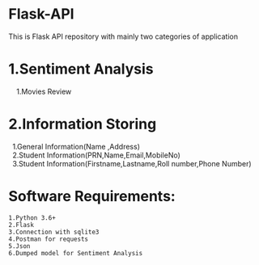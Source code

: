 # Flask-API
This is Flask API repository with mainly two categories of application <br>
# 1.Sentiment Analysis<br>
  &nbsp; &nbsp; 1.Movies Review<br>
# 2.Information Storing<br>
  &nbsp;&nbsp;1.General Information(Name ,Address)<br>
  &nbsp;&nbsp;2.Student Information(PRN,Name,Email,MobileNo)<br>
  &nbsp;&nbsp;3.Student Information(Firstname,Lastname,Roll number,Phone Number)<br>
  
# Software Requirements:
    1.Python 3.6+
    2.Flask
    3.Connection with sqlite3
    4.Postman for requests
    5.Json
    6.Dumped model for Sentiment Analysis
  
